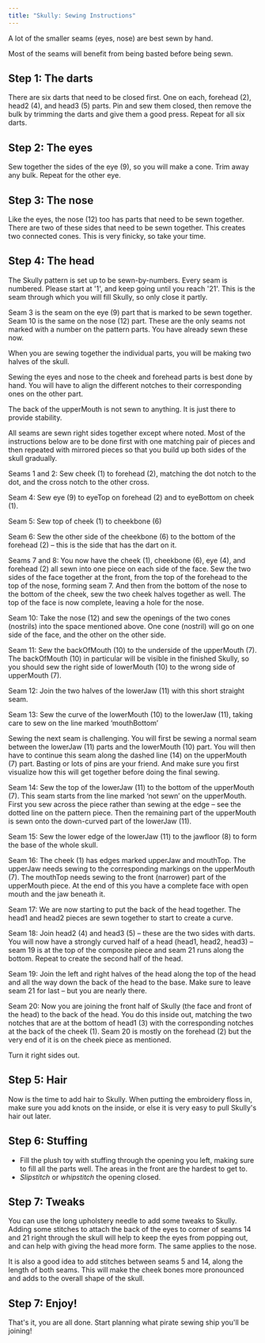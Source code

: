 ```yaml
---
title: "Skully: Sewing Instructions"
---
```



<Tip>

A lot of the smaller seams (eyes, nose) are best sewn by hand. 

Most of the seams will benefit from being basted before being sewn.

</Tip>

## Step 1: The darts

There are six darts that need to be closed first. One on each, forehead (2), head2 (4), and head3 (5) parts. Pin and sew them closed, then remove the bulk by trimming the darts and give them a good press. Repeat for all six darts.

## Step 2: The eyes

Sew together the sides of the eye (9), so you will make a cone. Trim away any bulk. Repeat for the other eye.

## Step 3: The nose

Like the eyes, the nose (12) too has parts that need to be sewn together. There are two of these sides that need to be sewn together. This creates two connected cones. This is very finicky, so take your time.

## Step 4: The head

<Tip>

The Skully pattern is set up to be sewn-by-numbers. Every seam is numbered. Please start at '1', and
keep going until you reach '21'. This is the seam through which you will fill Skully, so only close
it partly. 

</Tip>

<Note>
Seam 3 is the seam on the eye (9) part that is marked to be sewn together. Seam 10 is the same 
on the nose (12) part. These are the only seams not marked with a number on the pattern parts. You have 
already sewn these now.
</Note>

When you are sewing together the individual parts, you will be making two halves of the skull. 

Sewing the eyes and nose to the cheek and forehead parts is best done by hand. You will have to align the different notches to their corresponding ones on the other part. 

The back of the upperMouth is not sewn to anything. It is just there to provide stability.

<Note>
All seams are sewn right sides together except where noted. Most of the instructions below are to be done first with one matching pair of pieces and then repeated with mirrored pieces so that you build up both sides of the skull gradually.
</Note>

Seams 1 and 2: Sew cheek (1) to forehead (2), matching the dot notch to the dot, and the cross notch to the other cross.

Seam 4: Sew eye (9) to eyeTop on forehead (2) and to eyeBottom on cheek (1).

Seam 5: Sew top of cheek (1) to cheekbone (6)

Seam 6: Sew the other side of the cheekbone (6) to the bottom of the forehead (2) – this is the side that has the dart on it.

Seams 7 and 8: You now have the cheek (1), cheekbone (6), eye (4), and forehead (2) all sewn into one piece on each side of the face. Sew the two sides of the face together at the front, from the top of the forehead to the top of the nose, forming seam 7. And then from the bottom of the nose to the bottom of the cheek, sew the two cheek halves together as well. The top of the face is now complete, leaving a hole for the nose.

Seam 10: Take the nose (12) and sew the openings of the two cones (nostrils) into the space mentioned above. One cone (nostril) will go on one side of the face, and the other on the other side.

Seam 11: Sew the backOfMouth (10) to the underside of the upperMouth (7). The backOfMouth (10) in particular will be visible in the finished Skully, so you should sew the right side of lowerMouth (10) to the wrong side of upperMouth (7).

Seam 12: Join the two halves of the lowerJaw (11) with this short straight seam.

Seam 13: Sew the curve of the lowerMouth (10) to the lowerJaw (11), taking care to sew on the line marked ‘mouthBottom’

<Note>
Sewing the next seam is challenging. You will first be sewing a normal seam between the lowerJaw (11) parts and the lowerMouth (10) part. You will then have to continue this seam along
the dashed line (14) on the upperMouth (7) part. Basting or lots of pins are your friend. And make sure you 
first visualize how this will get together before doing the final sewing.
</Note>

Seam 14: Sew the top of the lowerJaw (11) to the bottom of the upperMouth (7). This seam starts from the line marked ‘not sewn’ on the upperMouth. First you sew across the piece rather than sewing at the edge – see the dotted line on the pattern piece. Then the remaining part of the upperMouth is sewn onto the down-curved part of the lowerJaw (11).

Seam 15: Sew the lower edge of the lowerJaw (11) to the jawfloor (8) to form the base of the whole skull.

Seam 16: The cheek (1) has edges marked upperJaw and mouthTop. The upperJaw needs sewing to the corresponding markings on the upperMouth (7). The mouthTop needs sewing to the front (narrower) part of the upperMouth piece. At the end of this you have a complete face with open mouth and the jaw beneath it.

Seam 17: We are now starting to put the back of the head together. The head1 and head2 pieces are sewn together to start to create a curve.

Seam 18: Join head2 (4) and head3 (5) – these are the two sides with darts. You will now have a strongly curved half of a head (head1, head2, head3) – seam 19 is at the top of the composite piece and seam 21 runs along the bottom. Repeat to create the second half of the head.

Seam 19: Join the left and right halves of the head along the top of the head and all the way down the back of the head to the base. Make sure to leave seam 21 for last – but you are nearly there.

Seam 20: Now you are joining the front half of Skully (the face and front of the head) to the back of the head. You do this inside out, matching the two notches that are at the bottom of head1 (3) with the corresponding notches at the back of the cheek (1). Seam 20 is mostly on the forehead (2) but the very end of it is on the cheek piece as mentioned.

Turn it right sides out. 

## Step 5: Hair

Now is the time to add hair to Skully. When putting the embroidery floss in, make sure you add knots on the inside, or else it is very easy to pull Skully's hair out later. 

## Step 6: Stuffing

- Fill the plush toy with stuffing through the opening you left, making sure to fill all the parts 
well. The areas in the front are the hardest to get to.
- _Slipstitch_ or _whipstitch_ the opening closed.

## Step 7: Tweaks

You can use the long upholstery needle to add some tweaks to Skully. Adding some stitches to attach the back of the eyes to corner of seams 14 and 21 right through the skull will help to keep the eyes from popping out, and can help with giving the head more form. The same applies to the nose.

It is also a good idea to add stitches between seams 5 and 14, along the length of both seams. This will make the cheek bones more pronounced and adds to the overall shape of the skull.

## Step 7: Enjoy!

That's it, you are all done. Start planning what pirate sewing ship you'll be joining!
